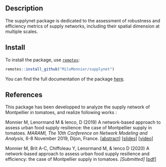 ## Description

The supplynet package is dedicated to the assessment of robustness and efficiency metrics of supply networks, including their spatial dimension at multiple scales.

## Install

To install the package, use [`remotes`](https://CRAN.R-project.org/package=remotes):

```r
remotes::install_github("MiloMonnier/supplynet")
```


You can find the full documentation of the package [here](https://138.197.187.155/index.php/s/WT5zCTXJyPGgBro).



## References

This package has been developped to analyze the supply network of Montpellier in tomatoes, and realize following works :

Monnier M, Lenormand M & Ienco, D (2019) A network-based approach to assess urban food supply resilience: the case of Montpellier supply in tomatoes. *MARAMI, The 10th Conference on Network Modeling and Analysis*, 6-8 November 2019, Dijon, France. 
[[abstract](https://138.197.187.155/index.php/s/99dxP7aSJHi88Wq)]
[[slides](https://138.197.187.155/index.php/s/Y2NjxMCeJ56Jtw9)]
[[video](https://www.youtube.com/watch?v=JSkw4TbISOs)]


Monnier M, Brit A-C,  Chiffoleau Y, Lenormand M, & Ienco D (2020) A network-based approach to assess urban food supply resilience and efficiency: the case of Montpellier supply in tomatoes. *[Submitted]* [[pdf](https://138.197.187.155/index.php/s/7ZkdJa3gg9cY9pA)]